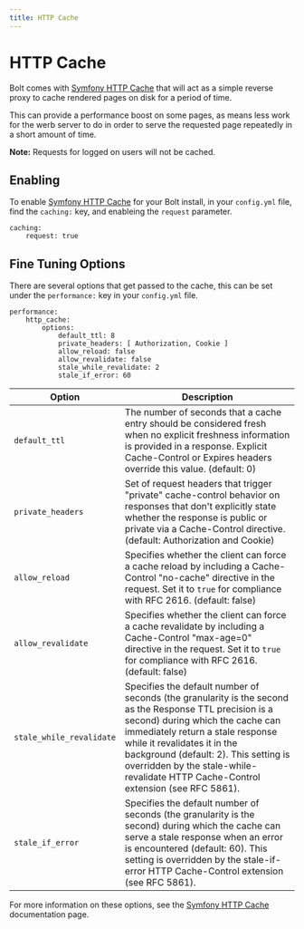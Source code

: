 ```yaml
---
title: HTTP Cache
---
```

HTTP Cache
==========

Bolt comes with [Symfony HTTP Cache][] that will act as a simple reverse proxy
to cache rendered pages on disk for a period of time.

This can provide a performance boost on some pages, as means less work for the
werb server to do in order to serve the requested page repeatedly in a short
amount of time.

<p class="note"><strong>Note:</strong> Requests for logged on users will not
be cached.
</p>


Enabling
--------

To enable [Symfony HTTP Cache][] for your Bolt install, in your `config.yml`
file, find the `caching:` key, and enableing the `request` parameter.


```
caching:
    request: true
```


Fine Tuning Options
--------------------

There are several options that get passed to the cache, this can be set under
the `performance:` key in your `config.yml` file.

```
performance:
    http_cache:
        options:
            default_ttl: 8
            private_headers: [ Authorization, Cookie ]
            allow_reload: false
            allow_revalidate: false
            stale_while_revalidate: 2
            stale_if_error: 60
```


| Option                   | Description  |
| ------------------------ | ------------ |
| `default_ttl`            | The number of seconds that a cache entry should be considered fresh when no explicit freshness information is provided in a response. Explicit Cache-Control or Expires headers override this value. (default: 0)
| `private_headers`        | Set of request headers that trigger "private" cache-control behavior on responses that don't explicitly state whether the response is public or private via a Cache-Control directive. (default: Authorization and Cookie)
| `allow_reload`           | Specifies whether the client can force a cache reload by including a Cache-Control "no-cache" directive in the request. Set it to ``true`` for compliance with RFC 2616. (default: false)
| `allow_revalidate`       | Specifies whether the client can force a cache revalidate by including a Cache-Control "max-age=0" directive in the request. Set it to ``true`` for compliance with RFC 2616. (default: false)
| `stale_while_revalidate` | Specifies the default number of seconds (the granularity is the second as the Response TTL precision is a second) during which the cache can immediately return a stale response while it revalidates it in the background (default: 2). This setting is overridden by the stale-while-revalidate HTTP Cache-Control extension (see RFC 5861).
| `stale_if_error`         | Specifies the default number of seconds (the granularity is the second) during which the cache can serve a stale response when an error is encountered (default: 60). This setting is overridden by the stale-if-error HTTP Cache-Control extension (see RFC 5861).


For more information on these options, see the [Symfony HTTP Cache][] documentation page.


[Symfony HTTP Cache]: http://symfony.com/doc/2.8/http_cache.html
